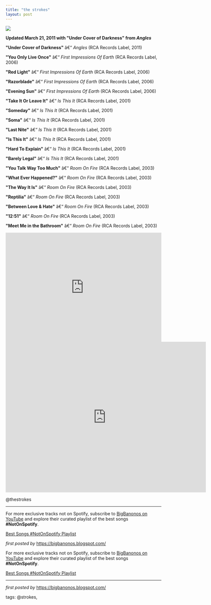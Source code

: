 ```yaml
---
title: "the strokes"
layout: post
---
```

 <!-- The Strokes -->
<img src="https://i.scdn.co/image/ab67616d00001e02c086288a89f2c9c17c51ac16" /> <p><strong>Updated March 21, 2011 with "Under Cover of Darkness" from <em>Angles</em></strong></p> <p><strong>"Under Cover of Darkness"</strong> â€“ <em>Angles</em> (RCA Records Label, 2011)</p>
<p><strong>"You Only Live Once"</strong> â€“ <em>First Impressions Of Earth</em> (RCA Records Label, 2006)</p>
<p><strong>"Red Light"</strong> â€“ <em>First Impressions Of Earth</em> (RCA Records Label, 2006)</p>
<p><strong>"Razorblade"</strong> â€“ <em>First Impressions Of Earth</em> (RCA Records Label, 2006)</p>
<p><strong>"Evening Sun"</strong> â€“ <em>First Impressions Of Earth</em> (RCA Records Label, 2006)</p>
<p><strong>"Take It Or Leave It"</strong> â€“ <em>Is This It</em> (RCA Records Label, 2001)</p>
<p><strong>"Someday"</strong> â€“ <em>Is This It</em> (RCA Records Label, 2001)</p>
<p><strong>"Soma"</strong> â€“ <em>Is This It</em> (RCA Records Label, 2001)</p>
<p><strong>"Last Nite"</strong> â€“ <em>Is This It</em> (RCA Records Label, 2001)</p>
<p><strong>"Is This It"</strong> â€“ <em>Is This It</em> (RCA Records Label, 2001)</p>
<p><strong>"Hard To Explain"</strong> â€“ <em>Is This It</em> (RCA Records Label, 2001)</p>
<p><strong>"Barely Legal"</strong> â€“ <em>Is This It</em> (RCA Records Label, 2001)</p>
<p><strong>"You Talk Way Too Much"</strong> â€“ <em>Room On Fire</em> (RCA Records Label, 2003)</p>
<p><strong>"What Ever Happened?"</strong> â€“ <em>Room On Fire</em> (RCA Records Label, 2003)</p>
<p><strong>"The Way It Is"</strong> â€“ <em>Room On Fire</em> (RCA Records Label, 2003)</p>
<p><strong>"Reptilia"</strong> â€“ <em>Room On Fire</em> (RCA Records Label, 2003)</p>
<p><strong>"Between Love & Hate"</strong> â€“ <em>Room On Fire</em> (RCA Records Label, 2003)</p>
<p><strong>"12:51"</strong> â€“ <em>Room On Fire</em> (RCA Records Label, 2003)</p>
<p><strong>"Meet Me in the Bathroom"</strong> â€“ <em>Room On Fire</em> (RCA Records Label, 2003)</p> <iframe src="https://open.spotify.com/embed/playlist/4etscCIbZSAY3BYtqEoJuO?utm_source=generator" width="100%" height="352" frameBorder="0" allowfullscreen="" allow="autoplay; clipboard-write; encrypted-media; fullscreen; picture-in-picture" loading="lazy"></iframe> <iframe width="648" height="486" src="https://www.youtube.com/embed/5qfY5U0-oOo" title="The Strokes- Obstinate (In TRansiT)" frameborder="0" allow="accelerometer; autoplay; clipboard-write; encrypted-media; gyroscope; picture-in-picture; web-share" referrerpolicy="strict-origin-when-cross-origin" allowfullscreen></iframe> <p>@thestrokes</p> <hr /> <!-- Footer -->
<p>For more exclusive tracks not on Spotify, subscribe to <a href="https://www.youtube.com/@BigBanonos" target="_blank">BigBanonos on YouTube</a> and explore their curated playlist of the best songs <strong>#NotOnSpotify</strong>.</p> <p><a href="https://www.youtube.com/playlist?list=PLtuNtuTatqI0kFahUCbtbfenC_ET5O_tr" target="_blank">Best Songs #NotOnSpotify Playlist</a></p> <p><em>first posted by</em> <a href="https://bigbanonos.blogspot.com/" rel="noopener" target="_new">https://bigbanonos.blogspot.com/</a></p> 

<!--Subscribe and Playlist Links-->
<div>
    <p>For more exclusive tracks not on Spotify, subscribe to <a href="https://www.youtube.com/@BigBanonos" target="_blank">BigBanonos on YouTube</a> and explore their curated playlist of the best songs <strong>#NotOnSpotify</strong>.</p>
    <p><a href="https://www.youtube.com/playlist?list=PLtuNtuTatqI0kFahUCbtbfenC_ET5O_tr" target="_blank">Best Songs #NotOnSpotify Playlist<br /></a></p></div>

<hr />

<p><em>first posted by</em> <a href="https://bigbanonos.blogspot.com/" rel="noopener" target="_new">https://bigbanonos.blogspot.com/</a></p>

<p>tags: @strokes,</p>
